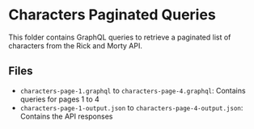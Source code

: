 # Characters Paginated Queries

This folder contains GraphQL queries to retrieve a paginated list of characters from the Rick and Morty API.

## Files

- `characters-page-1.graphql` to `characters-page-4.graphql`: Contains queries for pages 1 to 4
- `characters-page-1-output.json` to `characters-page-4-output.json`: Contains the API responses
